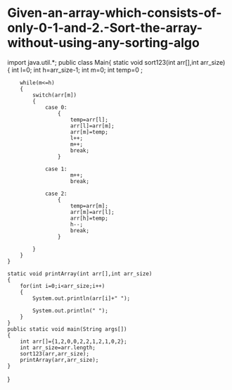 # Given-an-array-which-consists-of-only-0-1-and-2.-Sort-the-array-without-using-any-sorting-algo
import java.util.*;
public class Main{
    static void sort123(int arr[],int arr_size)
    {
        int l=0;
        int h=arr_size-1;
        int m=0;
        int temp=0 ;
        
        while(m<=h)
        {
            switch(arr[m])
            {
                case 0:
                    {
                        temp=arr[l];
                        arr[l]=arr[m];
                        arr[m]=temp;
                        l++;
                        m++;
                        break;
                    }
                    
                case 1:
                        m++;
                        break;
                
                case 2:
                    {
                        temp=arr[m];
                        arr[m]=arr[l];
                        arr[h]=temp;
                        h--;
                        break;
                    }
                
            }
        }
    }
    
    static void printArray(int arr[],int arr_size)
    {
        for(int i=0;i<arr_size;i++)
        {
            System.out.println(arr[i]+" ");
            
            System.out.println(" ");
        }
    }
    public static void main(String args[])
    {
        int arr[]={1,2,0,0,2,2,1,2,1,0,2};
        int arr_size=arr.length;
        sort123(arr,arr_size);
        printArray(arr,arr_size);
    }
}
